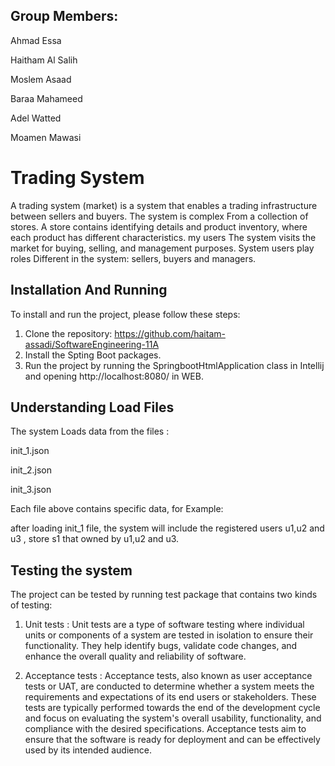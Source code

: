 ## Group Members:
 Ahmad Essa

 Haitham Al Salih

 Moslem Asaad 

 Baraa Mahameed

 Adel Watted

 Moamen Mawasi
 

# Trading System


A trading system (market) is a system that enables a trading infrastructure between sellers and buyers. The system is complex
From a collection of stores. A store contains identifying details and product inventory, where each product has different characteristics. my users
The system visits the market for buying, selling, and management purposes. System users play roles
Different in the system: sellers, buyers and managers.

## Installation And Running

To install and run the project, please follow these steps:

1. Clone the repository: https://github.com/haitam-assadi/SoftwareEngineering-11A
2. Install the Spting Boot packages.
3. Run the project by running the SpringbootHtmlApplication class in Intellij and opening http://localhost:8080/ in WEB.

## Understanding Load Files

The system Loads data from the files :

 init_1.json

 init_2.json

 init_3.json

 Each file above contains specific data, for Example:

  after loading init_1 file, the system will include the registered users u1,u2 and u3 , store s1 that owned by u1,u2 and u3.

## Testing the system

The project can be tested by running test package that contains two kinds of testing:

1. Unit tests : Unit tests are a type of software testing where individual units or components of a system are tested in isolation to ensure their functionality. They help identify bugs, validate code changes, and enhance the overall quality and reliability of software.

2. Acceptance tests : 
Acceptance tests, also known as user acceptance tests or UAT, are conducted to determine whether a system meets the requirements and expectations of its end users or stakeholders. These tests are typically performed towards the end of the development cycle and focus on evaluating the system's overall usability, functionality, and compliance with the desired specifications. Acceptance tests aim to ensure that the software is ready for deployment and can be effectively used by its intended audience.

